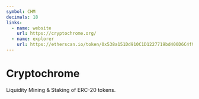 ```yaml
---
symbol: CHM
decimals: 18
links:
  - name: website
    url: https://cryptochrome.org/
  - name: explorer
    url: https://etherscan.io/token/0x538a151Dd910C1D1227719bd400D6C4f99ea06d0
---
```


# Cryptochrome

Liquidity Mining & Staking of ERC-20 tokens.
